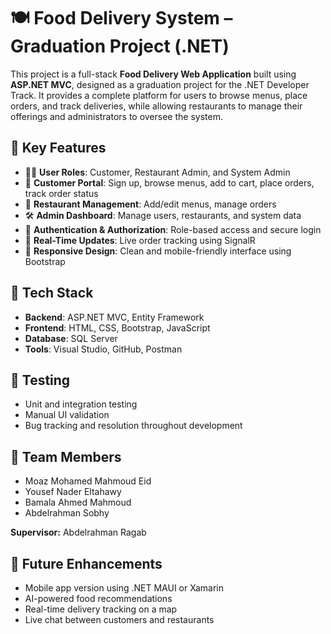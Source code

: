 # 🍽️ Food Delivery System – Graduation Project (.NET)

This project is a full-stack **Food Delivery Web Application** built using **ASP.NET MVC**, designed as a graduation project for the .NET Developer Track. It provides a complete platform for users to browse menus, place orders, and track deliveries, while allowing restaurants to manage their offerings and administrators to oversee the system.

## 🔧 Key Features
- 🧑‍🍳 **User Roles**: Customer, Restaurant Admin, and System Admin
- 🛒 **Customer Portal**: Sign up, browse menus, add to cart, place orders, track order status
- 🏪 **Restaurant Management**: Add/edit menus, manage orders
- 🛠️ **Admin Dashboard**: Manage users, restaurants, and system data
- 🔐 **Authentication & Authorization**: Role-based access and secure login
- 💬 **Real-Time Updates**: Live order tracking using SignalR
- 📱 **Responsive Design**: Clean and mobile-friendly interface using Bootstrap

## 🧱 Tech Stack
- **Backend**: ASP.NET MVC, Entity Framework
- **Frontend**: HTML, CSS, Bootstrap, JavaScript
- **Database**: SQL Server
- **Tools**: Visual Studio, GitHub, Postman

## 🧪 Testing
- Unit and integration testing
- Manual UI validation
- Bug tracking and resolution throughout development

## 📌 Team Members
- Moaz Mohamed Mahmoud Eid  
- Yousef Nader Eltahawy  
- Bamala Ahmed Mahmoud  
- Abdelrahman Sobhy  

**Supervisor:** Abdelrahman Ragab

## 🚀 Future Enhancements
- Mobile app version using .NET MAUI or Xamarin
- AI-powered food recommendations
- Real-time delivery tracking on a map
- Live chat between customers and restaurants
